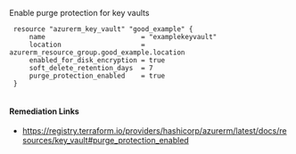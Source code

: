
Enable purge protection for key vaults

```hcl
 resource "azurerm_key_vault" "good_example" {
     name                        = "examplekeyvault"
     location                    = azurerm_resource_group.good_example.location
     enabled_for_disk_encryption = true
     soft_delete_retention_days  = 7
     purge_protection_enabled    = true
 }
 
```

#### Remediation Links
 - https://registry.terraform.io/providers/hashicorp/azurerm/latest/docs/resources/key_vault#purge_protection_enabled

